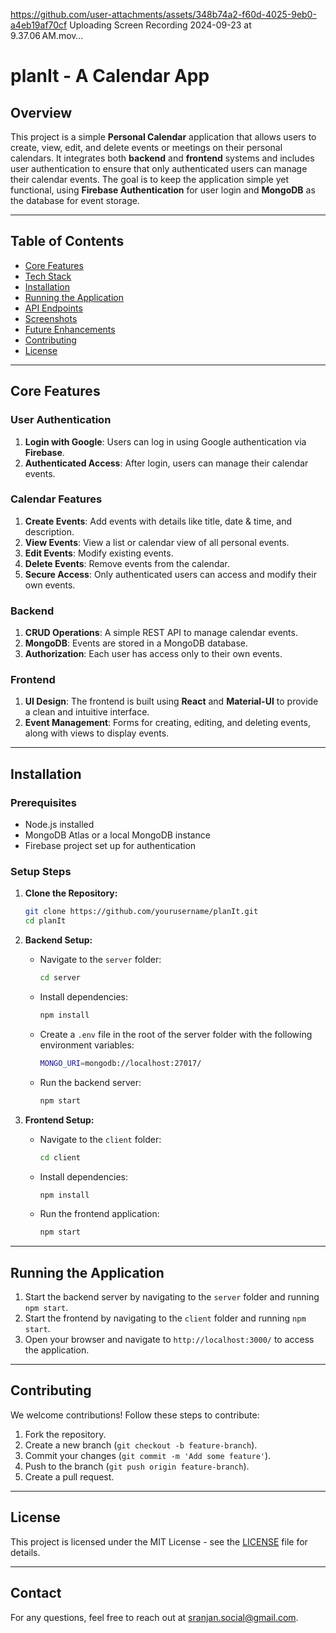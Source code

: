 https://github.com/user-attachments/assets/348b74a2-f60d-4025-9eb0-a4eb19af70cf
Uploading Screen Recording 2024-09-23 at 9.37.06 AM.mov…

# planIt - A Calendar App

## Overview

This project is a simple **Personal Calendar** application that allows users to create, view, edit, and delete events or meetings on their personal calendars. It integrates both **backend** and **frontend** systems and includes user authentication to ensure that only authenticated users can manage their calendar events. The goal is to keep the application simple yet functional, using **Firebase Authentication** for user login and **MongoDB** as the database for event storage.

---

## Table of Contents
- [Core Features](#core-features)
- [Tech Stack](#tech-stack)
- [Installation](#installation)
- [Running the Application](#running-the-application)
- [API Endpoints](#api-endpoints)
- [Screenshots](#screenshots)
- [Future Enhancements](#future-enhancements)
- [Contributing](#contributing)
- [License](#license)

---

## Core Features

### User Authentication
1. **Login with Google**: Users can log in using Google authentication via **Firebase**.
2. **Authenticated Access**: After login, users can manage their calendar events.

### Calendar Features
1. **Create Events**: Add events with details like title, date & time, and description.
2. **View Events**: View a list or calendar view of all personal events.
3. **Edit Events**: Modify existing events.
4. **Delete Events**: Remove events from the calendar.
5. **Secure Access**: Only authenticated users can access and modify their own events.

### Backend
1. **CRUD Operations**: A simple REST API to manage calendar events.
2. **MongoDB**: Events are stored in a MongoDB database.
3. **Authorization**: Each user has access only to their own events.

### Frontend
1. **UI Design**: The frontend is built using **React** and **Material-UI** to provide a clean and intuitive interface.
2. **Event Management**: Forms for creating, editing, and deleting events, along with views to display events.

---

## Installation

### Prerequisites
- Node.js installed
- MongoDB Atlas or a local MongoDB instance
- Firebase project set up for authentication

### Setup Steps

1. **Clone the Repository:**
   ```bash
   git clone https://github.com/yourusername/planIt.git
   cd planIt
   ```

2. **Backend Setup:**
   - Navigate to the `server` folder:
     ```bash
     cd server
     ```
   - Install dependencies:
     ```bash
     npm install
     ```
   - Create a `.env` file in the root of the server folder with the following environment variables:
     ```bash
     MONGO_URI=mongodb://localhost:27017/
     ```
   - Run the backend server:
     ```bash
     npm start
     ```

3. **Frontend Setup:**
   - Navigate to the `client` folder:
     ```bash
     cd client
     ```
   - Install dependencies:
     ```bash
     npm install
     ```
   - Run the frontend application:
     ```bash
     npm start
     ```

---

## Running the Application

1. Start the backend server by navigating to the `server` folder and running `npm start`.
2. Start the frontend by navigating to the `client` folder and running `npm start`.
3. Open your browser and navigate to `http://localhost:3000/` to access the application.

---

## Contributing

We welcome contributions! Follow these steps to contribute:

1. Fork the repository.
2. Create a new branch (`git checkout -b feature-branch`).
3. Commit your changes (`git commit -m 'Add some feature'`).
4. Push to the branch (`git push origin feature-branch`).
5. Create a pull request.

---

## License

This project is licensed under the MIT License - see the [LICENSE](LICENSE) file for details.

---

## Contact

For any questions, feel free to reach out at [sranjan.social@gmail.com](mailto:sranjan.social@gmail.com).
